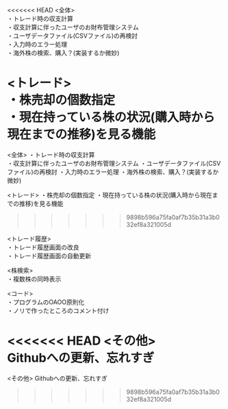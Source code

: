 <<<<<<< HEAD
<全体>  
・トレード時の収支計算  
・収支計算に伴ったユーザのお財布管理システム  
・ユーザデータファイル(CSVファイル)の再検討  
・入力時のエラー処理  
・海外株の検索、購入？(実装するか微妙)  

<トレード>  
・株売却の個数指定  
・現在持っている株の状況(購入時から現在までの推移)を見る機能  
=======
<全体>
・トレード時の収支計算  
・収支計算に伴ったユーザのお財布管理システム
・ユーザデータファイル(CSVファイル)の再検討
・入力時のエラー処理
・海外株の検索、購入？(実装するか微妙)


<トレード>
・株売却の個数指定
・現在持っている株の状況(購入時から現在までの推移)を見る機能
>>>>>>> 9898b596a75fa0af7b35b31a3b032ef8a321005d

<トレード履歴>  
・トレード履歴画面の改良  
・トレード履歴画面の自動更新  

<株検索>  
・複数株の同時表示  

<コード>  
・プログラムのOAOO原則化  
・ノリで作ったところのコメント付け  

<<<<<<< HEAD
<その他>  
Githubへの更新、忘れすぎ
=======
<その他>
Githubへの更新、忘れすぎ
>>>>>>> 9898b596a75fa0af7b35b31a3b032ef8a321005d
